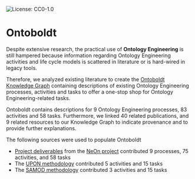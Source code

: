 ![License: CC0-1.0](https://img.shields.io/badge/License-CC0%201.0-lightgrey.svg)

# Ontoboldt

Despite extensive research, 
the practical use of **Ontology Engineering** is still hampered
because information regarding Ontology Engineering activities 
and life cycle models is scattered in literature or is hard-wired in legacy tools.

Therefore, we analyzed existing literature to create the [Ontoboldt Knowledge Graph](https://w3id.org/ontoboldt/ns/ontoboldt) 
containing descriptions of existing Ontology Engineering processes, 
activities and tasks to offer a one-stop shop for Ontology Engineering-related tasks.

Ontoboldt contains descriptions for 9 Ontology Engineering processes, 
83 activities and 58 tasks. 
Furthermore, we linked 40 related publications, 
and 9 related resources to our Knowledge Graph
to indicate provenance and to provide further explanations.

The following sources were used to populate Ontoboldt

* [Project deliverables](http://neon-project.org/nw/Deliverables.html) from the [NeOn project](http://neon-project.org/nw/Welcome_to_the_NeOn_Project.html) contributed 9 processes, 75 activities, and 58 tasks
* The [UPON methodology](https://www.sciencedirect.com/science/article/pii/S0306437908000628) contributed 5 activities and 15 tasks
* The [SAMOD methodology](http://essepuntato.github.io/samod/) contributed 3 activities and 15 tasks


